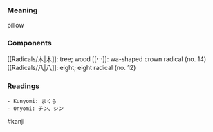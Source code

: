 ### Meaning

pillow

### Components

[[Radicals/木|木]]: tree; wood [[冖]]: wa-shaped crown radical (no. 14) [[Radicals/八|八]]: eight; eight radical (no. 12)

### Readings

```
- Kunyomi: まくら
- Onyomi: チン、シン
```

#kanji